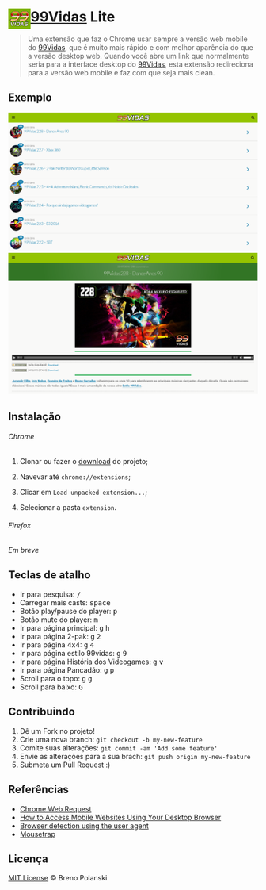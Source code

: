 # <img src="extension/icon-128.png" width="45" align="left"> [99Vidas](http://99vidas.com.br) Lite

> Uma extensão que faz o Chrome usar sempre a versão web mobile do [99Vidas](http://99vidas.com.br), que é muito mais rápido e com melhor aparência do que a versão desktop web. Quando você abre um link que normalmente seria para a interface desktop do [99Vidas](http://99vidas.com.br), esta extensão redireciona para a versão web mobile e faz com que seja mais clean.

## Exemplo

![demo1](demo1.png)
![demo2](demo2.png)

## Instalação

###### Chrome

1. Clonar ou fazer o [download](https://github.com/brenopolanski/99vidas-lite/archive/master.zip) do projeto;

2. Navevar até `chrome://extensions`;

3. Clicar em `Load unpacked extension...`;

4. Selecionar a pasta `extension`.

###### Firefox

*Em breve*

## Teclas de atalho

- Ir para pesquisa: <kbd>/</kbd>
- Carregar mais casts: <kbd>space</kbd>
- Botão play/pause do player: <kbd>p</kbd>
- Botão mute do player: <kbd>m</kbd>
- Ir para página principal: <kbd>g</kbd> <kbd>h</kbd>
- Ir para página 2-pak: <kbd>g</kbd> <kbd>2</kbd>
- Ir para página 4x4: <kbd>g</kbd> <kbd>4</kbd>
- Ir para página estilo 99vidas: <kbd>g</kbd> <kbd>9</kbd>
- Ir para página História dos Videogames: <kbd>g</kbd> <kbd>v</kbd>
- Ir para página Pancadão: <kbd>g</kbd> <kbd>p</kbd>
- Scroll para o topo: <kbd>g</kbd> <kbd>g</kbd>
- Scroll para baixo: <kbd>G</kbd>

## Contribuindo

1. Dê um Fork no projeto!
2. Crie uma nova branch: `git checkout -b my-new-feature`
3. Comite suas alterações: `git commit -am 'Add some feature'`
4. Envie as alterações para a sua brach: `git push origin my-new-feature`
5. Submeta um Pull Request :)

## Referências

- [Chrome Web Request](https://developer.chrome.com/extensions/webRequest)
- [How to Access Mobile Websites Using Your Desktop Browser](http://www.howtogeek.com/139136/how-to-access-mobile-websites-using-your-desktop-browser/)
- [Browser detection using the user agent](https://developer.mozilla.org/en-US/docs/Browser_detection_using_the_user_agent)
- [Mousetrap](https://github.com/ccampbell/mousetrap)

## Licença

[MIT License](http://brenopolanski.mit-license.org/) © Breno Polanski
